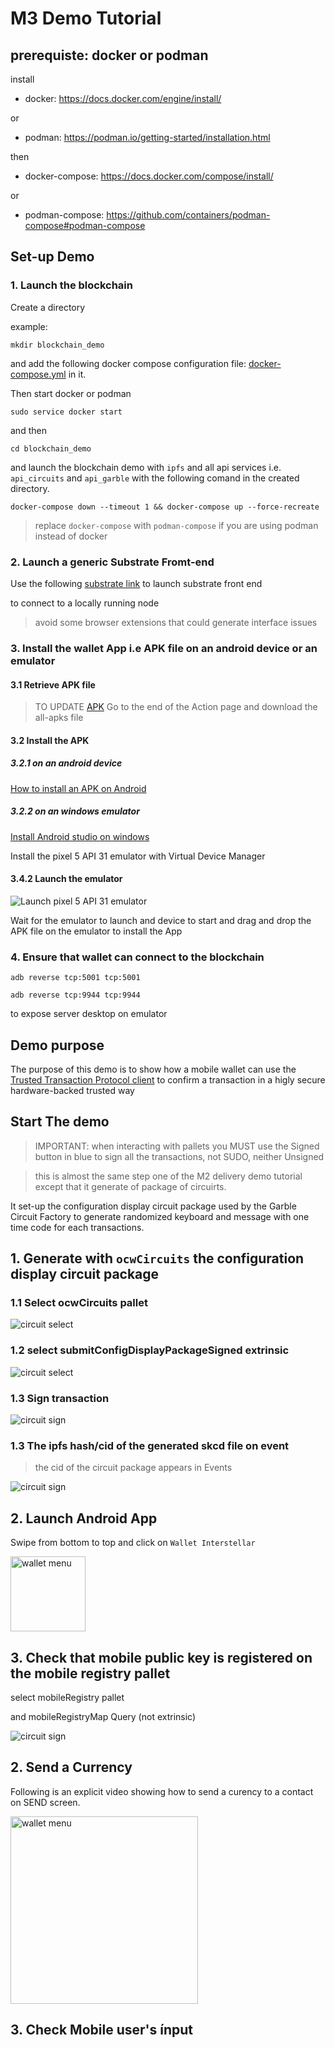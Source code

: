 # M3 Demo Tutorial



## prerequiste: docker or podman

install
- docker: https://docs.docker.com/engine/install/

 or 

- podman: 
https://podman.io/getting-started/installation.html

then

- docker-compose: https://docs.docker.com/compose/install/

or

- podman-compose: https://github.com/containers/podman-compose#podman-compose


## Set-up Demo

### 1. Launch the blockchain
Create a directory

example:
```
mkdir blockchain_demo
```
 and add the following docker compose configuration file: [docker-compose.yml](https://github.com/Interstellar-Network/Interstellar-Book/blob/docker-compose/docker-compose.yml) in it.

Then start docker or podman
```
sudo service docker start
```
and then 
```
cd blockchain_demo
```
and launch the blockchain demo with `ipfs` and all api services i.e. `api_circuits` and `api_garble` with the following comand in the created directory.

```
docker-compose down --timeout 1 && docker-compose up --force-recreate
```
> replace `docker-compose` with `podman-compose` if you are using podman instead of docker



### 2. Launch a generic Substrate Fromt-end

Use the following [substrate link](https://substrate-developer-hub.github.io/substrate-front-end-template/?rpc=ws%3A%2F%2Flocalhost%3A9944) to launch substrate front end

to connect to a locally running node

> avoid some browser extensions that could generate interface issues


### 3. Install the wallet App i.e APK file on an android device or an emulator


#### 3.1 Retrieve APK file
>TO UPDATE
[APK](https://github.com/Interstellar-Network/wallet-app/actions/runs/2755412279)
Go to the end of the Action page and download the all-apks file

#### 3.2 Install the APK
##### 3.2.1 on an android device

[How to install an APK on Android](https://www.lifewire.com/install-apk-on-android-4177185)

##### 3.2.2 on an windows emulator

[Install Android studio on windows](https://developer.android.com/studio/)

Install the pixel 5 API 31 emulator with Virtual Device Manager


#### 3.4.2 Launch the emulator

![Launch pixel 5 API 31 emulator](./fig/Android_device_manager.png)

Wait for the emulator to launch and device to start and drag and drop the APK file on the emulator
to install the App

### 4. Ensure that wallet can connect to the blockchain



```
adb reverse tcp:5001 tcp:5001
```
```
adb reverse tcp:9944 tcp:9944 
```
to expose server desktop on emulator



## Demo purpose 

The purpose of this demo is to show how a mobile wallet can use the [Trusted Transaction Protocol client](./TTVP_Client.md) to confirm a transaction in a higly secure hardware-backed trusted way


## Start The demo


> IMPORTANT: when interacting with pallets you MUST use the Signed button in blue to sign all the transactions, not SUDO, neither Unsigned

> this is almost the same step one of the M2 delivery demo tutorial except that it generate of package of circuirts.

It set-up the configuration display circuit package used by the Garble Circuit Factory to generate randomized keyboard and message with one time code for each transactions.

## 1. Generate with `ocwCircuits` the configuration display circuit package

### 1.1  Select ocwCircuits pallet 

![circuit select](./fig/select-ocwCircuits.png)

### 1.2 select submitConfigDisplayPackageSigned extrinsic
![circuit select](./fig/select-circuit-display-package.png)

### 1.3 Sign transaction

![circuit sign](./fig/ocw-sign.png)

### 1.3 The ipfs hash/cid of the generated skcd file on event

> the cid of the circuit package appears in Events

![circuit sign](./fig/ocw-show-event.png)



## 2. Launch Android App
Swipe from bottom to top and click on `Wallet Interstellar`


<img src="./fig/SelectAndroidApp.png" alt="wallet menu"  width="120"/>


## 3. Check that mobile public key is registered on the mobile registry pallet

select mobileRegistry pallet

and mobileRegistryMap Query (not extrinsic)

![circuit sign](./fig/select-MobileRegistry.png)



## 2. Send a Currency

Following is an explicit video showing how to send a curency to a contact
on SEND screen.

<img src="./fig/Send_Currency_Demo.gif" alt="wallet menu"  width="300"/>



## 3. Check Mobile user's ínput





